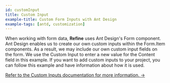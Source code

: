 ```yaml
---
id: customInput
title: Custom Input
example-title: Custom Form Inputs with Ant Design
example-tags: [antd, customization]
---
```


When working with form data, **Refine** uses Ant Design's Form component. Ant Design enables us to create our own custom inputs within the Form.Item components. As a result, we may include our own custom input fields on the form. We use the Custom Input to enter a new value for the Content field in this example. If you want to add custom inputs to your project, you can follow this example and have information about how it is used.

[Refer to the Custom Inputs documentation for more information. →](/docs/ui-integrations/ant-design/hooks/use-form)

<CodeSandboxExample path="input-custom" />
